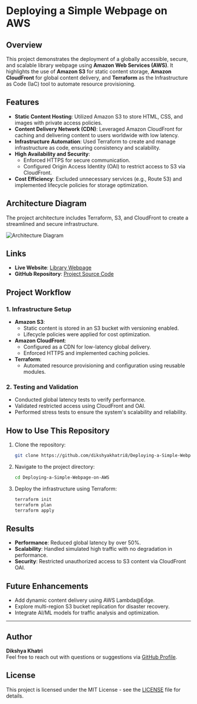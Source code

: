 # Deploying a Simple Webpage on AWS

## Overview

This project demonstrates the deployment of a globally accessible, secure, and scalable library webpage using **Amazon Web Services (AWS)**. It highlights the use of **Amazon S3** for static content storage, **Amazon CloudFront** for global content delivery, and **Terraform** as the Infrastructure as Code (IaC) tool to automate resource provisioning.

## Features

- **Static Content Hosting**: Utilized Amazon S3 to store HTML, CSS, and images with private access policies.
- **Content Delivery Network (CDN)**: Leveraged Amazon CloudFront for caching and delivering content to users worldwide with low latency.
- **Infrastructure Automation**: Used Terraform to create and manage infrastructure as code, ensuring consistency and scalability.
- **High Availability and Security**:
  - Enforced HTTPS for secure communication.
  - Configured Origin Access Identity (OAI) to restrict access to S3 via CloudFront.
- **Cost Efficiency**: Excluded unnecessary services (e.g., Route 53) and implemented lifecycle policies for storage optimization.

## Architecture Diagram

The project architecture includes Terraform, S3, and CloudFront to create a streamlined and secure infrastructure.

![Architecture Diagram](link-to-diagram-image)

## Links

- **Live Website**: [Library Webpage](https://d24pwuzv300krp.cloudfront.net/)
- **GitHub Repository**: [Project Source Code](https://github.com/dikshyakhatri8/Deploying-a-Simple-Webpage-on-AWS)

## Project Workflow

### 1. Infrastructure Setup
- **Amazon S3**:
  - Static content is stored in an S3 bucket with versioning enabled.
  - Lifecycle policies were applied for cost optimization.
- **Amazon CloudFront**:
  - Configured as a CDN for low-latency global delivery.
  - Enforced HTTPS and implemented caching policies.
- **Terraform**:
  - Automated resource provisioning and configuration using reusable modules.

### 2. Testing and Validation
- Conducted global latency tests to verify performance.
- Validated restricted access using CloudFront and OAI.
- Performed stress tests to ensure the system's scalability and reliability.

## How to Use This Repository

1. Clone the repository:
   ```bash
   git clone https://github.com/dikshyakhatri8/Deploying-a-Simple-Webpage-on-AWS.git
   ```
2. Navigate to the project directory:
   ```bash
   cd Deploying-a-Simple-Webpage-on-AWS
   ```
3. Deploy the infrastructure using Terraform:
   ```bash
   terraform init
   terraform plan
   terraform apply
   ```

## Results

- **Performance**: Reduced global latency by over 50%.
- **Scalability**: Handled simulated high traffic with no degradation in performance.
- **Security**: Restricted unauthorized access to S3 content via CloudFront OAI.

## Future Enhancements

- Add dynamic content delivery using AWS Lambda@Edge.
- Explore multi-region S3 bucket replication for disaster recovery.
- Integrate AI/ML models for traffic analysis and optimization.

---

## Author

**Dikshya Khatri**  
Feel free to reach out with questions or suggestions via [GitHub Profile](https://github.com/dikshyakhatri8).

## License

This project is licensed under the MIT License - see the [LICENSE](LICENSE) file for details.
